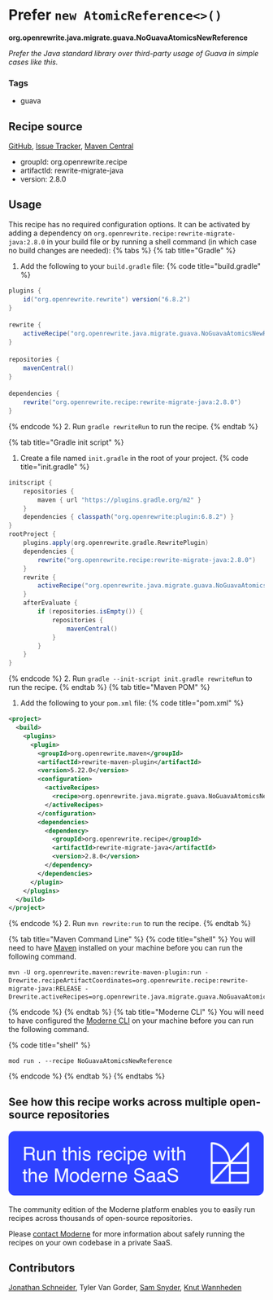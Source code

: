 # Prefer `new AtomicReference<>()`

**org.openrewrite.java.migrate.guava.NoGuavaAtomicsNewReference**

_Prefer the Java standard library over third-party usage of Guava in simple cases like this._

### Tags

* guava

## Recipe source

[GitHub](https://github.com/openrewrite/rewrite-migrate-java/blob/main/src/main/java/org/openrewrite/java/migrate/guava/NoGuavaAtomicsNewReference.java), [Issue Tracker](https://github.com/openrewrite/rewrite-migrate-java/issues), [Maven Central](https://central.sonatype.com/artifact/org.openrewrite.recipe/rewrite-migrate-java/2.8.0/jar)

* groupId: org.openrewrite.recipe
* artifactId: rewrite-migrate-java
* version: 2.8.0


## Usage

This recipe has no required configuration options. It can be activated by adding a dependency on `org.openrewrite.recipe:rewrite-migrate-java:2.8.0` in your build file or by running a shell command (in which case no build changes are needed): 
{% tabs %}
{% tab title="Gradle" %}
1. Add the following to your `build.gradle` file:
{% code title="build.gradle" %}
```groovy
plugins {
    id("org.openrewrite.rewrite") version("6.8.2")
}

rewrite {
    activeRecipe("org.openrewrite.java.migrate.guava.NoGuavaAtomicsNewReference")
}

repositories {
    mavenCentral()
}

dependencies {
    rewrite("org.openrewrite.recipe:rewrite-migrate-java:2.8.0")
}
```
{% endcode %}
2. Run `gradle rewriteRun` to run the recipe.
{% endtab %}

{% tab title="Gradle init script" %}
1. Create a file named `init.gradle` in the root of your project.
{% code title="init.gradle" %}
```groovy
initscript {
    repositories {
        maven { url "https://plugins.gradle.org/m2" }
    }
    dependencies { classpath("org.openrewrite:plugin:6.8.2") }
}
rootProject {
    plugins.apply(org.openrewrite.gradle.RewritePlugin)
    dependencies {
        rewrite("org.openrewrite.recipe:rewrite-migrate-java:2.8.0")
    }
    rewrite {
        activeRecipe("org.openrewrite.java.migrate.guava.NoGuavaAtomicsNewReference")
    }
    afterEvaluate {
        if (repositories.isEmpty()) {
            repositories {
                mavenCentral()
            }
        }
    }
}
```
{% endcode %}
2. Run `gradle --init-script init.gradle rewriteRun` to run the recipe.
{% endtab %}
{% tab title="Maven POM" %}
1. Add the following to your `pom.xml` file:
{% code title="pom.xml" %}
```xml
<project>
  <build>
    <plugins>
      <plugin>
        <groupId>org.openrewrite.maven</groupId>
        <artifactId>rewrite-maven-plugin</artifactId>
        <version>5.22.0</version>
        <configuration>
          <activeRecipes>
            <recipe>org.openrewrite.java.migrate.guava.NoGuavaAtomicsNewReference</recipe>
          </activeRecipes>
        </configuration>
        <dependencies>
          <dependency>
            <groupId>org.openrewrite.recipe</groupId>
            <artifactId>rewrite-migrate-java</artifactId>
            <version>2.8.0</version>
          </dependency>
        </dependencies>
      </plugin>
    </plugins>
  </build>
</project>
```
{% endcode %}
2. Run `mvn rewrite:run` to run the recipe.
{% endtab %}

{% tab title="Maven Command Line" %}
{% code title="shell" %}
You will need to have [Maven](https://maven.apache.org/download.cgi) installed on your machine before you can run the following command.

```shell
mvn -U org.openrewrite.maven:rewrite-maven-plugin:run -Drewrite.recipeArtifactCoordinates=org.openrewrite.recipe:rewrite-migrate-java:RELEASE -Drewrite.activeRecipes=org.openrewrite.java.migrate.guava.NoGuavaAtomicsNewReference
```
{% endcode %}
{% endtab %}
{% tab title="Moderne CLI" %}
You will need to have configured the [Moderne CLI](https://docs.moderne.io/moderne-cli/cli-intro) on your machine before you can run the following command.

{% code title="shell" %}
```shell
mod run . --recipe NoGuavaAtomicsNewReference
```
{% endcode %}
{% endtab %}
{% endtabs %}

## See how this recipe works across multiple open-source repositories

[![Moderne Link Image](/.gitbook/assets/ModerneRecipeButton.png)](https://app.moderne.io/recipes/org.openrewrite.java.migrate.guava.NoGuavaAtomicsNewReference)

The community edition of the Moderne platform enables you to easily run recipes across thousands of open-source repositories.

Please [contact Moderne](https://moderne.io/product) for more information about safely running the recipes on your own codebase in a private SaaS.

## Contributors
[Jonathan Schneider](mailto:jkschneider@gmail.com), Tyler Van Gorder, [Sam Snyder](mailto:sam@moderne.io), [Knut Wannheden](mailto:knut@moderne.io)
